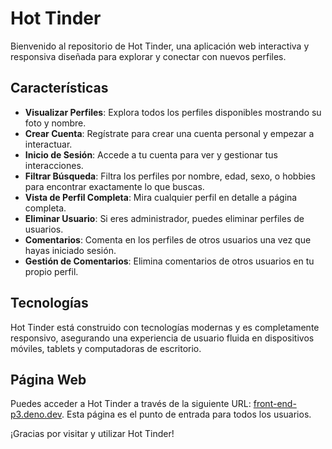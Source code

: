 # Hot Tinder

Bienvenido al repositorio de Hot Tinder, una aplicación web interactiva y responsiva diseñada para explorar y conectar con nuevos perfiles.

## Características

- **Visualizar Perfiles**: Explora todos los perfiles disponibles mostrando su foto y nombre.
- **Crear Cuenta**: Regístrate para crear una cuenta personal y empezar a interactuar.
- **Inicio de Sesión**: Accede a tu cuenta para ver y gestionar tus interacciones.
- **Filtrar Búsqueda**: Filtra los perfiles por nombre, edad, sexo, o hobbies para encontrar exactamente lo que buscas.
- **Vista de Perfil Completa**: Mira cualquier perfil en detalle a página completa.
- **Eliminar Usuario**: Si eres administrador, puedes eliminar perfiles de usuarios.
- **Comentarios**: Comenta en los perfiles de otros usuarios una vez que hayas iniciado sesión.
- **Gestión de Comentarios**: Elimina comentarios de otros usuarios en tu propio perfil.

## Tecnologías

Hot Tinder está construido con tecnologías modernas y es completamente responsivo, asegurando una experiencia de usuario fluida en dispositivos móviles, tablets y computadoras de escritorio.

## Página Web

Puedes acceder a Hot Tinder a través de la siguiente URL: [front-end-p3.deno.dev](https://front-end-p3.deno.dev). Esta página es el punto de entrada para todos los usuarios.

¡Gracias por visitar y utilizar Hot Tinder!
